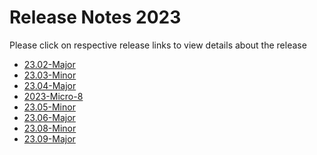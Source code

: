 Release Notes 2023
==================

Please click on respective release links to view details about the release

- [23.02-Major](./?path=/docs/release-notes/Releases/2023/23.02.md)
- [23.03-Minor](./?path=/docs/release-notes/Releases/2023/23.03.md)
- [23.04-Major](./?path=/docs/release-notes/Releases/2023/23.04.md)
- [2023-Micro-8](./?path=docs/release-notes/Releases/2023/2023-Micro-8.md)
- [23.05-Minor](./?path=docs/release-notes/Releases/2023/23.05.md)
- [23.06-Major](./?path=docs/release-notes/Releases/2023/23.06.md)
- [23.08-Minor](./?path=docs/release-notes/Releases/2023/23.08.md)
- [23.09-Major](./?path=docs/release-notes/Releases/2023/23.09.md)
